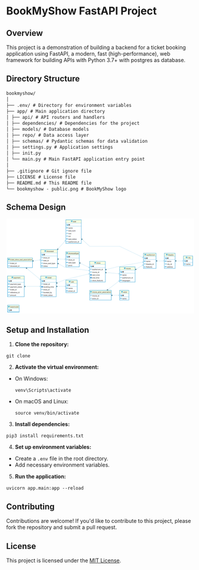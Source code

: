 # BookMyShow FastAPI Project

## Overview

This project is a demonstration of building a backend for a ticket booking application using FastAPI, a modern, fast (high-performance), web framework for building APIs with Python 3.7+ with postgres as database.

## Directory Structure

```
bookmyshow/
│
├── .env/ # Directory for environment variables
├── app/ # Main application directory
│ ├── api/ # API routers and handlers
│ ├── dependencies/ # Dependencies for the project
│ ├── models/ # Database models
│ ├── repo/ # Data access layer
│ ├── schemas/ # Pydantic schemas for data validation
│ ├── settings.py # Application settings
│ ├── init.py
│ └── main.py # Main FastAPI application entry point
│
├── .gitignore # Git ignore file
├── LICENSE # License file
├── README.md # This README file
└── bookmyshow - public.png # BookMyShow logo
```

## Schema Design

![Schema Design](bookmyshow%20-%20public.png)


## Setup and Installation

1. **Clone the repository:**
```
git clone 
```


2. **Activate the virtual environment:**
- On Windows:
  ```
  venv\Scripts\activate
  ```
- On macOS and Linux:
  ```
  source venv/bin/activate
  ```

3. **Install dependencies:**
```
pip3 install requirements.txt
```

4. **Set up environment variables:**
- Create a `.env` file in the root directory.
- Add necessary environment variables.

5. **Run the application:**
```
uvicorn app.main:app --reload
```

## Contributing

Contributions are welcome! If you'd like to contribute to this project, please fork the repository and submit a pull request.

## License

This project is licensed under the [MIT License](LICENSE).
